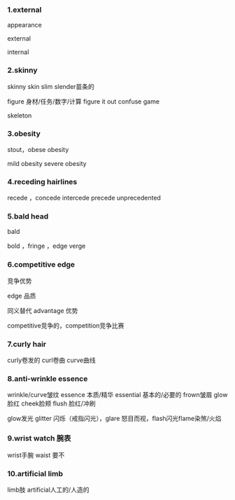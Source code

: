 ### 1.external 

appearance

external 

internal 

### 2.skinny

skinny skin  slim slender苗条的

figure 身材/任务/数字/计算 figure it out confuse game 

skeleton

### 3.obesity

stout，obese obesity 

mild  obesity   severe obesity 

### 4.receding hairlines 

recede ，concede intercede precede unprecedented 

### 5.bald head

bald

bold ，fringe ，edge verge 

### 6.competitive edge

竞争优势

edge 品质

同义替代 advantage 优势

competitive竞争的，competition竞争比赛

### 7.curly hair

curly卷发的 curl卷曲 curve曲线

### 8.anti-wrinkle essence

wrinkle/curve皱纹 essence 本质/精华 essential 基本的/必要的 frown皱眉 glow脸红 cheek脸颊 flush 脸红/冲刷   

glow发光 glitter 闪烁（戒指闪光），glare 怒目而视，flash闪光flame染煞/火焰

### 9.wrist watch 腕表

wrist手腕 waist 要不

### 10.artificial limb

limb肢 artificial人工的/人造的
